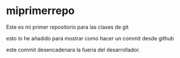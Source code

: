 # miprimerrepo
Este es mi primer repositorio para las clases de git

esto lo he añadido para mostrar como hacer un commit desde github

este commit desencadenara la fueria del desarrollador.
